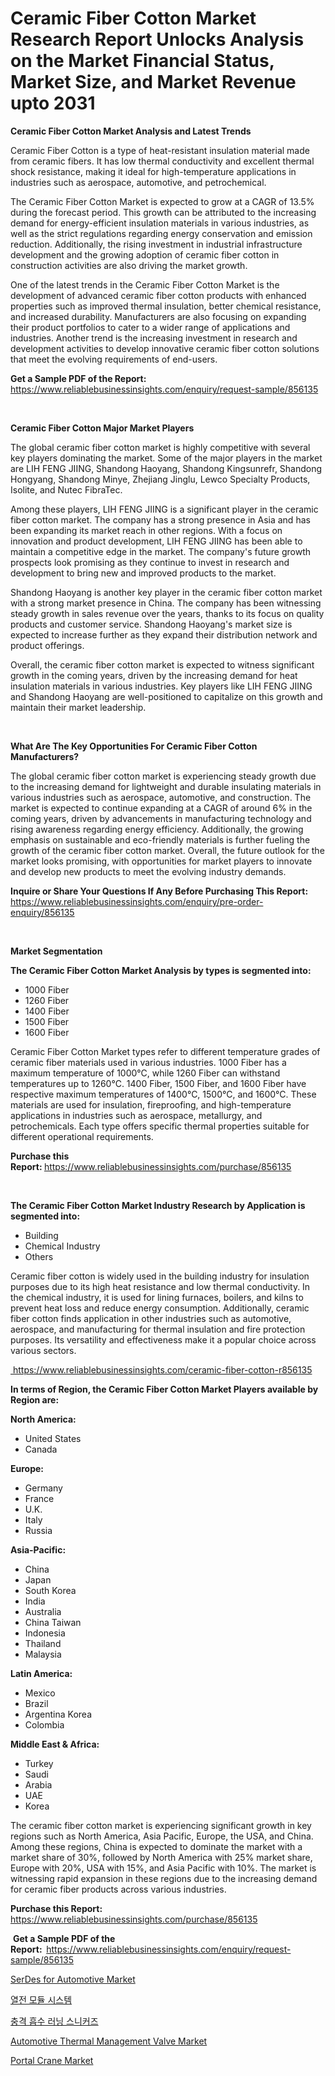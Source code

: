 <p><h1>Ceramic Fiber Cotton Market Research Report Unlocks Analysis on the Market Financial Status, Market Size, and Market Revenue upto 2031</h1></p><p><strong>Ceramic Fiber Cotton Market Analysis and Latest Trends</strong></p>
<p><p>Ceramic Fiber Cotton is a type of heat-resistant insulation material made from ceramic fibers. It has low thermal conductivity and excellent thermal shock resistance, making it ideal for high-temperature applications in industries such as aerospace, automotive, and petrochemical.</p><p>The Ceramic Fiber Cotton Market is expected to grow at a CAGR of 13.5% during the forecast period. This growth can be attributed to the increasing demand for energy-efficient insulation materials in various industries, as well as the strict regulations regarding energy conservation and emission reduction. Additionally, the rising investment in industrial infrastructure development and the growing adoption of ceramic fiber cotton in construction activities are also driving the market growth.</p><p>One of the latest trends in the Ceramic Fiber Cotton Market is the development of advanced ceramic fiber cotton products with enhanced properties such as improved thermal insulation, better chemical resistance, and increased durability. Manufacturers are also focusing on expanding their product portfolios to cater to a wider range of applications and industries. Another trend is the increasing investment in research and development activities to develop innovative ceramic fiber cotton solutions that meet the evolving requirements of end-users.</p></p>
<p><strong>Get a Sample PDF of the Report:&nbsp;</strong> <a href="https://www.reliablebusinessinsights.com/enquiry/request-sample/856135">https://www.reliablebusinessinsights.com/enquiry/request-sample/856135</a></p>
<p>&nbsp;</p>
<p><strong>Ceramic Fiber Cotton Major Market Players</strong></p>
<p><p>The global ceramic fiber cotton market is highly competitive with several key players dominating the market. Some of the major players in the market are LIH FENG JIING, Shandong Haoyang, Shandong Kingsunrefr, Shandong Hongyang, Shandong Minye, Zhejiang Jinglu, Lewco Specialty Products, Isolite, and Nutec FibraTec.</p><p>Among these players, LIH FENG JIING is a significant player in the ceramic fiber cotton market. The company has a strong presence in Asia and has been expanding its market reach in other regions. With a focus on innovation and product development, LIH FENG JIING has been able to maintain a competitive edge in the market. The company's future growth prospects look promising as they continue to invest in research and development to bring new and improved products to the market.</p><p>Shandong Haoyang is another key player in the ceramic fiber cotton market with a strong market presence in China. The company has been witnessing steady growth in sales revenue over the years, thanks to its focus on quality products and customer service. Shandong Haoyang's market size is expected to increase further as they expand their distribution network and product offerings.</p><p>Overall, the ceramic fiber cotton market is expected to witness significant growth in the coming years, driven by the increasing demand for heat insulation materials in various industries. Key players like LIH FENG JIING and Shandong Haoyang are well-positioned to capitalize on this growth and maintain their market leadership.</p></p>
<p>&nbsp;</p>
<p><strong>What Are The Key Opportunities For Ceramic Fiber Cotton Manufacturers?</strong></p>
<p><p>The global ceramic fiber cotton market is experiencing steady growth due to the increasing demand for lightweight and durable insulating materials in various industries such as aerospace, automotive, and construction. The market is expected to continue expanding at a CAGR of around 6% in the coming years, driven by advancements in manufacturing technology and rising awareness regarding energy efficiency. Additionally, the growing emphasis on sustainable and eco-friendly materials is further fueling the growth of the ceramic fiber cotton market. Overall, the future outlook for the market looks promising, with opportunities for market players to innovate and develop new products to meet the evolving industry demands.</p></p>
<p><strong>Inquire or Share Your Questions If Any Before Purchasing This Report:</strong> <a href="https://www.reliablebusinessinsights.com/enquiry/pre-order-enquiry/856135">https://www.reliablebusinessinsights.com/enquiry/pre-order-enquiry/856135</a></p>
<p>&nbsp;</p>
<p><strong>Market Segmentation</strong></p>
<p><strong>The Ceramic Fiber Cotton Market Analysis by types is segmented into:</strong></p>
<p><ul><li>1000 Fiber</li><li>1260 Fiber</li><li>1400 Fiber</li><li>1500 Fiber</li><li>1600 Fiber</li></ul></p>
<p><p>Ceramic Fiber Cotton Market types refer to different temperature grades of ceramic fiber materials used in various industries. 1000 Fiber has a maximum temperature of 1000°C, while 1260 Fiber can withstand temperatures up to 1260°C. 1400 Fiber, 1500 Fiber, and 1600 Fiber have respective maximum temperatures of 1400°C, 1500°C, and 1600°C. These materials are used for insulation, fireproofing, and high-temperature applications in industries such as aerospace, metallurgy, and petrochemicals. Each type offers specific thermal properties suitable for different operational requirements.</p></p>
<p><strong>Purchase this Report:&nbsp;</strong><a href="https://www.reliablebusinessinsights.com/purchase/856135">https://www.reliablebusinessinsights.com/purchase/856135</a></p>
<p>&nbsp;</p>
<p><strong>The Ceramic Fiber Cotton Market Industry Research by Application is segmented into:</strong></p>
<p><ul><li>Building</li><li>Chemical Industry</li><li>Others</li></ul></p>
<p><p>Ceramic fiber cotton is widely used in the building industry for insulation purposes due to its high heat resistance and low thermal conductivity. In the chemical industry, it is used for lining furnaces, boilers, and kilns to prevent heat loss and reduce energy consumption. Additionally, ceramic fiber cotton finds application in other industries such as automotive, aerospace, and manufacturing for thermal insulation and fire protection purposes. Its versatility and effectiveness make it a popular choice across various sectors.</p></p>
<p><a href="https://www.reliablebusinessinsights.com/ceramic-fiber-cotton-r856135">&nbsp;https://www.reliablebusinessinsights.com/ceramic-fiber-cotton-r856135</a></p>
<p><strong>In terms of Region, the Ceramic Fiber Cotton Market Players available by Region are:</strong></p>
<p>
    <p> <strong> North America: </strong>
        <ul>
            <li>United States</li>
            <li>Canada</li>
        </ul>
        </p> 
    <p> <strong> Europe: </strong>
        <ul>
            <li>Germany</li>
            <li>France</li>
            <li>U.K.</li>
            <li>Italy</li>
            <li>Russia</li>
        </ul>
        </p> 
    <p> <strong> Asia-Pacific: </strong>
        <ul>
            <li>China</li>
            <li>Japan</li>
            <li>South Korea</li>
            <li>India</li>
            <li>Australia</li>
            <li>China Taiwan</li>
            <li>Indonesia</li>
            <li>Thailand</li>
            <li>Malaysia</li>
        </ul>
        </p> 
    <p> <strong> Latin America: </strong>
        <ul>
            <li>Mexico</li>
            <li>Brazil</li>
            <li>Argentina Korea</li>
            <li>Colombia</li>
        </ul>
        </p> 
    <p> <strong> Middle East & Africa: </strong>
        <ul>
            <li>Turkey</li>
            <li>Saudi</li>
            <li>Arabia</li>
            <li>UAE</li>
            <li>Korea</li>
        </ul>
    </p>
    </p>
<p><p>The ceramic fiber cotton market is experiencing significant growth in key regions such as North America, Asia Pacific, Europe, the USA, and China. Among these regions, China is expected to dominate the market with a market share of 30%, followed by North America with 25% market share, Europe with 20%, USA with 15%, and Asia Pacific with 10%. The market is witnessing rapid expansion in these regions due to the increasing demand for ceramic fiber products across various industries.</p></p>
<p><strong>Purchase this Report: </strong><a href="https://www.reliablebusinessinsights.com/purchase/856135">https://www.reliablebusinessinsights.com/purchase/856135</a></p>
<p>&nbsp;<strong>Get a Sample PDF of the Report:&nbsp;&nbsp;</strong><a href="https://www.reliablebusinessinsights.com/enquiry/request-sample/856135">https://www.reliablebusinessinsights.com/enquiry/request-sample/856135</a></p>
<p><strong></strong></p>
<p><p><a href="https://github.com/ernidarwin455/Market-Research-Report-List-1/blob/main/serdes-for-automotive-market.md">SerDes for Automotive Market</a></p><p><a href="https://github.com/muchswr/Market-Research-Report-List-1/blob/main/6271050118278.md">열전 모듈 시스템</a></p><p><a href="https://github.com/rsg307664904/Market-Research-Report-List-2/blob/main/6621375118279.md">충격 흡수 러닝 스니커즈</a></p><p><a href="https://github.com/madrenesphilippe/Market-Research-Report-List-1/blob/main/automotive-thermal-management-valve-market.md">Automotive Thermal Management Valve Market</a></p><p><a href="https://issuu.com/reportprime-2/docs/portal-crane-market-size-2030.pptx">Portal Crane Market</a></p></p>